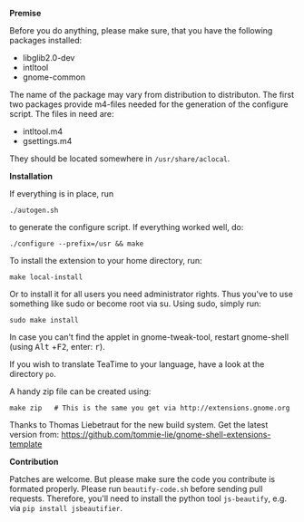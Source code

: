 **Premise**

Before you do anything, please make sure, that you have the following packages installed:

 - libglib2.0-dev
 - intltool
 - gnome-common
 
The name of the package may vary from distribution to distributon. The first two packages provide m4-files needed for the generation of the configure script. The files in need are:

- intltool.m4
- gsettings.m4

They should be located somewhere in `/usr/share/aclocal`.

**Installation**

If everything is in place, run

    ./autogen.sh

to generate the configure script. If everything worked well, do:

    ./configure --prefix=/usr && make

To install the extension to your home directory, run:

    make local-install

Or to install it for all users you need administrator rights. Thus you've to use something like sudo or become root via su. Using sudo, simply run:

    sudo make install

In case you can't find the applet in gnome-tweak-tool, restart gnome-shell (using <kbd>Alt</kbd>
+<kbd>F2</kbd>, enter: <kbd>r</kbd>).

If you wish to translate TeaTime to your language, have a look at the directory `po`.

A handy zip file can be created using:

    make zip   # This is the same you get via http://extensions.gnome.org


Thanks to  Thomas Liebetraut for the new build system.
Get the latest version from:  https://github.com/tommie-lie/gnome-shell-extensions-template

**Contribution**

Patches are welcome. But please make sure the code you contribute is formated properly.
Please run `beautify-code.sh` before sending pull requests. Therefore, you'll need to install the
python tool `js-beautify`, e.g. via `pip install jsbeautifier`.
